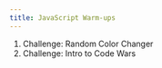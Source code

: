 ```yaml
---
title: JavaScript Warm-ups
---
```


1.  Challenge: Random Color Changer
2.  Challenge: Intro to Code Wars
